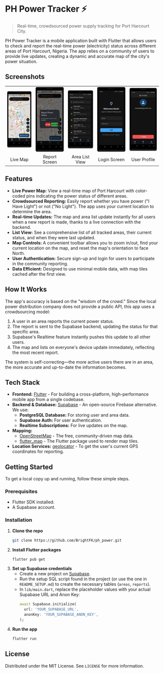 # PH Power Tracker ⚡

> Real-time, crowdsourced power supply tracking for Port Harcourt City.

PH Power Tracker is a mobile application built with Flutter that allows users to check and report the real-time power (electricity) status across different areas of Port Harcourt, Nigeria. The app relies on a community of users to provide live updates, creating a dynamic and accurate map of the city's power situation.

## Screenshots

<table style="width:100%; border: none;">
  <tr>
    <td align="center"><img src="https://raw.githubusercontent.com/BrightFK/ph_power/main/screenshots/Screenshot_20250819_042746.png" width="200" alt="Login Screen"></td>
    <td align="center"><img src="https://raw.githubusercontent.com/BrightFK/ph_power/main/screenshots/Screenshot_20250819_042828.png" width="200" alt="Map View"></td>
    <td align="center"><img src="https://raw.githubusercontent.com/BrightFK/ph_power/main/screenshots/Screenshot_20250819_042903.png" width="200" alt="Area List View"></td>
    <td align="center"><img src="https://raw.githubusercontent.com/BrightFK/ph_power/main/screenshots/Screenshot_20250819_042958.png" width="200" alt="Profile Screen"></td>
    <td align="center"><img src="https://raw.githubusercontent.com/BrightFK/ph_power/main/screenshots/Screenshot_20250819_043109.png" width="200" alt="Profile Screen"></td>
  </tr>
  <tr style="text-align:center;">
    <td>Live Map</td>
    <td>Report Screen</td>
    <td>Area List View</td>
    <td>Login Screen</td>
    <td>User Profile</td>
  </tr>
</table>

## Features

-   **Live Power Map:** View a real-time map of Port Harcourt with color-coded pins indicating the power status of different areas.
-   **Crowdsourced Reporting:** Easily report whether you have power ("I Have Light") or not ("No Light"). The app uses your current location to determine the area.
-   **Real-time Updates:** The map and area list update instantly for all users when a new report is made, thanks to a live connection with the backend.
-   **List View:** See a comprehensive list of all tracked areas, their current status, and when they were last updated.
-   **Map Controls:** A convenient toolbar allows you to zoom in/out, find your current location on the map, and reset the map's orientation to face North.
-   **User Authentication:** Secure sign-up and login for users to participate in the community reporting.
-   **Data Efficient:** Designed to use minimal mobile data, with map tiles cached after the first view.

## How It Works

The app's accuracy is based on the "wisdom of the crowd." Since the local power distribution company does not provide a public API, this app uses a crowdsourcing model:

1.  A user in an area reports the current power status.
2.  The report is sent to the Supabase backend, updating the status for that specific area.
3.  Supabase's Realtime feature instantly pushes this update to all other users.
4.  The map and lists on everyone's device update immediately, reflecting the most recent report.

The system is self-correcting—the more active users there are in an area, the more accurate and up-to-date the information becomes.

## Tech Stack

-   **Frontend:** [Flutter](https://flutter.dev/) - For building a cross-platform, high-performance mobile app from a single codebase.
-   **Backend & Database:** [Supabase](https://supabase.com/) - An open-source Firebase alternative. We use:
    -   **PostgreSQL Database:** For storing user and area data.
    -   **Supabase Auth:** For user authentication.
    -   **Realtime Subscriptions:** For live updates on the map.
-   **Mapping:**
    -   [OpenStreetMap](https://www.openstreetmap.org/) - The free, community-driven map data.
    -   [flutter_map](https://pub.dev/packages/flutter_map) - The Flutter package used to render map tiles.
-   **Location Services:** [geolocator](https://pub.dev/packages/geolocator) - To get the user's current GPS coordinates for reporting.

## Getting Started

To get a local copy up and running, follow these simple steps.

### Prerequisites

-   Flutter SDK installed.
-   A Supabase account.

### Installation

1.  **Clone the repo**
    ```sh
    git clone https://github.com/BrightFK/ph_power.git
    ```
2.  **Install Flutter packages**
    ```sh
    flutter pub get
    ```
3.  **Set up Supabase credentials**
    -   Create a new project on [Supabase](https://supabase.com).
    -   Run the setup SQL script found in the project (or use the one in `README_SETUP.md`) to create the necessary tables (`areas`, `reports`).
    -   In `lib/main.dart`, replace the placeholder values with your actual Supabase URL and Anon Key:
        ```dart
        await Supabase.initialize(
          url: 'YOUR_SUPABASE_URL',
          anonKey: 'YOUR_SUPABASE_ANON_KEY',
        );
        ```
4.  **Run the app**
    ```sh
    flutter run
    ```

## License

Distributed under the MIT License. See `LICENSE` for more information.
